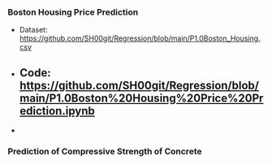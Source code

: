 
### Boston Housing Price Prediction

- Dataset: https://github.com/SH00git/Regression/blob/main/P1.0Boston_Housing.csv
-  Code: https://github.com/SH00git/Regression/blob/main/P1.0Boston%20Housing%20Price%20Prediction.ipynb
    - 
-
### Prediction of Compressive Strength of Concrete
